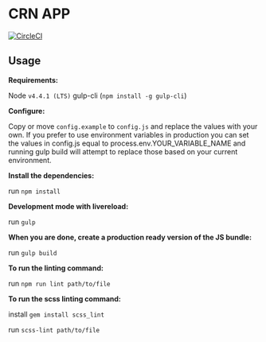 # CRN APP

[![CircleCI](https://circleci.com/gh/nih-fmrif/crn_app/tree/dev_oauth.svg?style=shield&circle-token=a40c36f841be97a9545e0b7e50cb6e9a9187e173)](https://circleci.com/gh/nih-fmrif/crn_app/tree/dev_oauth)

## Usage

__Requirements:__

Node `v4.4.1 (LTS)`
gulp-cli (`npm install -g gulp-cli`)

__Configure:__

Copy or move `config.example` to `config.js` and replace the values with your own. If you prefer to use environment variables in production you can set the values in config.js equal to process.env.YOUR_VARIABLE_NAME and running gulp build will attempt to replace those based on your current environment.

__Install the dependencies:__

run `npm install`

__Development mode with livereload:__

run `gulp`

__When you are done, create a production ready version of the JS bundle:__

run `gulp build`


__To run the linting command:__

run `npm run lint path/to/file`

__To run the scss linting command:__

install `gem install scss_lint`

run `scss-lint path/to/file`
